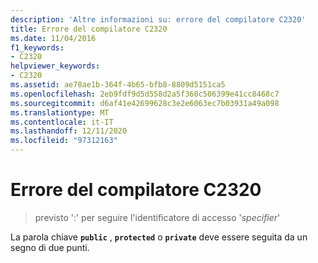 ```yaml
---
description: 'Altre informazioni su: errore del compilatore C2320'
title: Errore del compilatore C2320
ms.date: 11/04/2016
f1_keywords:
- C2320
helpviewer_keywords:
- C2320
ms.assetid: ae78ae1b-364f-4b65-bfb8-8809d5151ca5
ms.openlocfilehash: 2eb9fdf9d5d558d2a5f360c506399e41cc8468c7
ms.sourcegitcommit: d6af41e42699628c3e2e6063ec7b03931a49a098
ms.translationtype: MT
ms.contentlocale: it-IT
ms.lasthandoff: 12/11/2020
ms.locfileid: "97312163"
---
```

# <a name="compiler-error-c2320"></a>Errore del compilatore C2320

> previsto ':' per seguire l'identificatore di accesso '*specifier*'

La parola chiave **`public`** , **`protected`** o **`private`** deve essere seguita da un segno di due punti.
